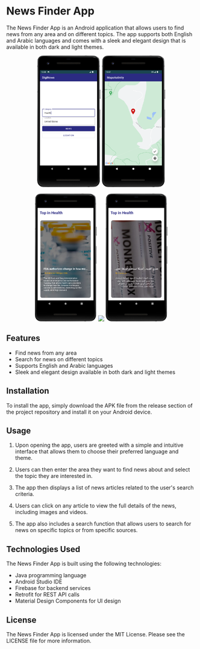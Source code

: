 # News Finder App

The News Finder App is an Android application that allows users to find news from any area and on different topics. The app supports both English and Arabic languages and comes with a sleek and elegant design that is available in both dark and light themes.

<p align="center" ><img height="350" src="MainScreen.png"/> <img height="350" src="Map.png"/></p>

<p align="center" ><img height="340" src="NewsScreen.png" /> <img height="340" src="NewsPage.gif"/> <img height="340" src="NewsScreenArbic.png"/></p>

## Features

- Find news from any area
- Search for news on different topics
- Supports English and Arabic languages
- Sleek and elegant design available in both dark and light themes

## Installation

To install the app, simply download the APK file from the release section of the project repository and install it on your Android device.

## Usage

1. Upon opening the app, users are greeted with a simple and intuitive interface that allows them to choose their preferred language and theme.

2. Users can then enter the area they want to find news about and select the topic they are interested in.

3. The app then displays a list of news articles related to the user's search criteria.

4. Users can click on any article to view the full details of the news, including images and videos.

5. The app also includes a search function that allows users to search for news on specific topics or from specific sources.

## Technologies Used

The News Finder App is built using the following technologies:

- Java programming language
- Android Studio IDE
- Firebase for backend services
- Retrofit for REST API calls
- Material Design Components for UI design

## License

The News Finder App is licensed under the MIT License. Please see the LICENSE file for more information.
